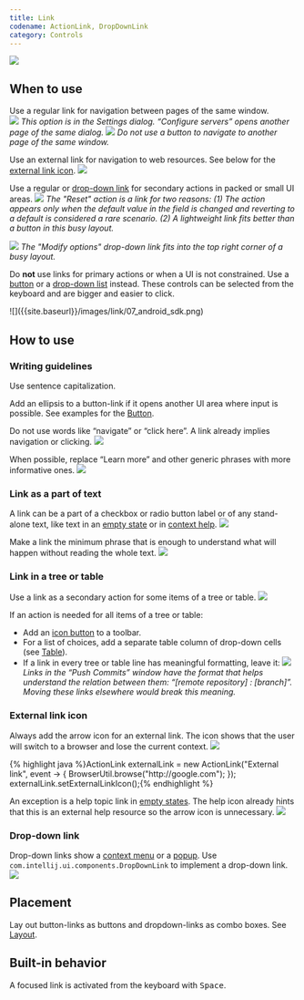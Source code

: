 ```yaml
---
title: Link
codename: ActionLink, DropDownLink
category: Controls
---
```

![]({{site.baseurl}}/images/link/01_example.png)

## When to use

Use a regular link for navigation between pages of the same window.   
![]({{site.baseurl}}/images/link/02_deployment_server.png)
*This option is in the Settings dialog. “Configure servers” opens another page of the same dialog.*
![]({{site.baseurl}}/images/link/03_manage_scopes.png)
*Do not use a button to navigate to another page of the same window.*    

Use an external link for navigation to web resources. See below for the [external link icon]({{site.baseurl}}/controls/link/#external-link-icon).
![]({{site.baseurl}}/images/link/04_external_link.png)

Use a regular or [drop-down link]({{site.baseurl}}/controls/link/#drop-down-link) for secondary actions in packed or small UI areas.
![]({{site.baseurl}}/images/link/05_action_regular_link.png)
*The "Reset" action is a link for two reasons: (1) The action appears only when the default value in the field is changed and reverting to a&nbsp;default is considered a rare scenario. (2) A lightweight link fits better than a button in this busy layout.*

![]({{site.baseurl}}/images/link/06_action_dropdown.png)
*The "Modify options" drop-down link fits into the top right corner of a busy layout.*

<p class="noanchor">
Do <b>not</b> use links for primary actions or when a UI is not constrained. Use a <a href="{{site.baseurl}}/controls/button/">button</a> or a <a href="{{site.baseurl}}/controls/drop_down/">drop-down list</a> instead. These controls can be selected from the keyboard and are bigger and easier to click.</p>
![]({{site.baseurl}}/images/link/07_android_sdk.png)


## How to use

### Writing guidelines

Use sentence capitalization.
 
Add an ellipsis to a button-link if it opens another UI area where input is possible. See examples for the [Button]({{site.baseurl}}/controls/button/#button_ellipsis).

Do not use words like “navigate” or “click here”. A link already implies navigation or clicking.
![]({{site.baseurl}}/images/link/08_writing_1.png)

When possible, replace “Learn more” and other generic phrases with more informative ones.
![]({{site.baseurl}}/images/link/08_writing_2.png)


### Link as a part of text
A link can be a part of a checkbox or radio button label or of any stand-alone text, like text in an [empty state]({{site.baseurl}}/principles/empty_state/) or in [context help]({{site.baseurl}}/principles/context_help/).
![]({{site.baseurl}}/images/link/09_part_of_text_1.png)

Make a link the minimum phrase that is enough to understand what will happen without reading the whole text.
![]({{site.baseurl}}/images/link/09_part_of_text_2.png)


### Link in a tree or table    
Use a link as a secondary action for some items of a tree or table.
![]({{site.baseurl}}/images/link/10_tree.png) 

If an action is needed for all items of a tree or table: 
* Add an [icon button]({{site.baseurl}}/controls/icon_button/) to a toolbar. 
* For a list of choices, add a separate table column of drop-down cells (see [Table]({{site.baseurl}}/controls/table/#editing-values)).
* If a link in every tree or table line has meaningful formatting, leave it:
![]({{site.baseurl}}/images/link/11_table.png)
*Links in the “Push Commits” window have the format that helps understand the relation between them: “[remote repository] : [branch]”. Moving these links elsewhere would break this meaning.*


### External link icon
Always add the arrow icon for an external link. The icon shows that the user will switch to a browser and lose the current context.
![]({{site.baseurl}}/images/link/04_external_link.png)
<div class="code-block__wrapper">{% highlight java %}ActionLink externalLink = new ActionLink("External link", event -> {
    BrowserUtil.browse("http://google.com");
});
externalLink.setExternalLinkIcon();{% endhighlight %}</div>

An exception is a help topic link in [empty states]({{site.baseurl}}/principles/empty_state/). The help icon already hints that this is an external help resource so the arrow icon is unnecessary.
![]({{site.baseurl}}/images/link/12_external_link_no_icon.png)


### Drop-down link

Drop-down links show a [context menu]({{site.baseurl}}/controls/context_menu/) or a [popup]({{site.baseurl}}/components/popup/). Use `com.intellij.ui.components.DropDownLink` to implement a drop-down link.
![]({{site.baseurl}}/images/link/13_drop_down_links.png)


## Placement
Lay out button-links as buttons and dropdown-links as combo boxes. See [Layout]({{site.baseurl}}/principles/layout).


## Built-in behavior
A focused link is activated from the keyboard with <kbd>Space</kbd>.

